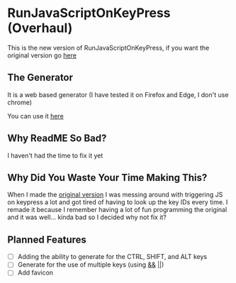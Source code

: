 # RunJavaScriptOnKeyPress (Overhaul)
<p>This is the new version of RunJavaScriptOnKeyPress, if you want the original version go <a href="https://github.com/SoaringGecko/RunJavaScriptOnKeyPress-Old_Version-">here</a></p>

## The Generator
<p>It is a web based generator (I have tested it on Firefox and Edge, I don't use chrome)</p>
<p>You can use it <a href="https://soaringgecko.github.io/RunJavaScriptOnKeyPress/">here</a></p>

## Why ReadME So Bad?
<p>I haven't had the time to fix it yet</p>

## Why Did You Waste Your Time Making This?
<p>When I made the <a href="https://soaringgecko.github.io/RunJavaScriptOnKeyPress/">original version</a> I was messing around with triggering JS on keypress a lot and got tired of having to look up the key IDs every time. I remade it because I remember having a lot of fun programming the original and it was well... kinda bad so I decided why not fix it?</p>

## Planned Features
- [ ] Adding the ability to generate for the CTRL, SHIFT, and ALT keys
- [ ] Generate for the use of multiple keys (using <a href="https://developer.mozilla.org/en-US/docs/Web/JavaScript/Reference/Operators/Logical_AND">&&</a> <a href="https://developer.mozilla.org/en-US/docs/Web/JavaScript/Reference/Operators/Logical_OR">||</a>)
- [ ] Add favicon
